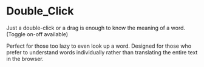 # Double_Click
Just a double-click or a drag is enough to know the meaning of a word.
(Toggle on-off available)

Perfect for those too lazy to even look up a word.
Designed for those who prefer to understand words individually rather than translating the entire text in the browser.


